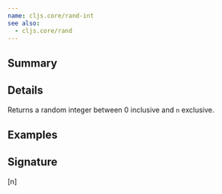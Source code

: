 ```yaml
---
name: cljs.core/rand-int
see also:
  - cljs.core/rand
---
```


## Summary

## Details

Returns a random integer between 0 inclusive and `n` exclusive.

## Examples

## Signature
[n]
